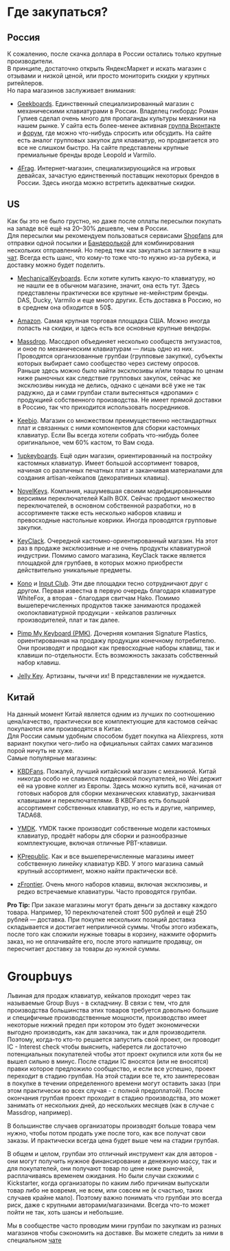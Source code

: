 # Где закупаться?

## Россия
К сожалению, после скачка доллара в России остались только крупные производители.  
В принципе, достаточно открыть ЯндексМаркет и искать магазин с отзывами и низкой ценой, или просто мониторить скидки у крупных ритейлеров.  
Но пара магазинов заслуживает внимания:

* [Geekboards](https://geekboards.ru/). Единственный специализированный магазин с механическими клавиатурами в России. Владелец гикбордс Роман Гулиев сделал очень много для пропаганды культуры механики на нашем рынке. У сайта есть более-менее активная [группа Вконтакте](https://vk.com/geekboards) и [форум](https://forum.geekboards.ru/), где можно что-нибудь спросить или обсудить. На сайте есть аналог групповых закупок для клавиатур, но продвигается это все не слишком быстро. На сайте представлены крупные премиальные бренды вроде Leopold и Varmilo.

* [4Frag](https://4frag.ru/igrovye-klaviatury-96/). Интернет-магазин, специализирующийся на игровых девайсах, зачастую единственный поставщик некоторых брендов в России. Здесь иногда можно встретить адекватные скидки.

## US
Как бы это не было грустно, но даже после оплаты пересылки покупать на западе всё ещё на 20–30% дешевле, чем в России.  
Для пересылки мы рекомендуем пользоваться сервисами [Shopfans](https://shopfans.com/) для отправки одной посылки и [Бандеролькой](https://qwintry.com/ru) для комбинирования нескольких отправлений. Но перед тем как закупаться загляните в наш [чат](https://t.me/ru_mechcult). Всегда есть шанс, что кому-то тоже что-то нужно из-за рубежа, и доставку можно будет поделить.

* [MechanicalKeyboards](https://mechanicalkeyboards.com/). Если хотите купить какую-то клавиатуру, но не нашли ее в обычном магазине, значит, она есть тут. Здесь представлены практически все крупные не-мейнстрим бренды. DAS, Ducky, Varmilo и еще много других. Есть доставка в Россию, но в среднем она обходится в 50$.  

* [Amazon](https://www.amazon.com/). Самая крупная торговая площадка США. Можно иногда попасть на скидки, и здесь есть все основные крупные вендоры.

* [Massdrop](https://www.massdrop.com). Массдроп объединяет несколько сообществ энтузиастов, и оное по механическим клавиатурам — лишь одно из них. Проводятся организованные групбаи (групповые закупки), субъекты которых выбирает само сообщество через систему опросов. Раньше здесь можно было найти эксклюзивы и/или товары по ценам ниже рыночных как следствие групповых закупок, сейчас же эксклюзивы никуда не делись, однако с ценами всё уже не так радужно, да и сами групбаи стали вытесняться «дропами» с продукцией собственного производства. Не имеет прямой доставки в Россию, так что приходится использовать посредников.

* [Keebio](https://keeb.io/). Магазин со множеством преимущественно нестандартных плат и связанных с ними компонентов для сборки кастомных клавиатур. Если Вы всегда хотели собрать что-нибудь более оригинальное, чем 60% кастом, то Вам сюда.

* [1upkeyboards](https://www.1upkeyboards.com/). Ещё один магазин, ориентированный на постройку кастомных клавиатур. Имеет большой ассортимент товаров, начиная со различных печатных плат и заканчивая материалами для создания artisan-кейкапов (декоративных клавиш).

* [NovelKeys](https://novelkeys.xyz/). Компания, нашумевшая своими модифицированными версиями переключателей Kailh BOX. Сейчас продают множество переключателей, в основном собственной разработки, но в ассортименте также есть несколько наборов клавиш и превосходные настольные коврики. Иногда проводятся групповые закупки.

* [KeyClack](http://keyclack.com/store). Очередной кастомно-ориентированный магазин. На этот раз в продаже эксклюзивные и не очень продукты клавиатурной индустрии. Помимо самого магазина, KeyClack также является площадкой для групбаев, в которых можно приобрести действительно уникальные предметы.

* [Kono](https://kono.store) и [Input Club](https://input.club/). Эти две площадки тесно сотрудничают друг с другом. Первая известна в первую очередь благодаря клавиатуре WhiteFox, а вторая - благодаря свитчам Hako. Помимо вышеперечисленных продуктов также занимаются продажей околоклавиатурной продукции - кейкапов различных производителей, плат и так далее.

* [Pimp My Keyboard (PMK)](https://pimpmykeyboard.com/). Дочерняя компания Signature Plastics, ориентированная на продажу продукции конечному потребителю. Они производят и продают как превосходные наборы клавиш, так и клавиши по-отдельности. Есть возможность заказать собственный набор клавиш.

* [Jelly Key](https://www.jellykey.com/). Артизаны, тычячи их! В представлении не нуждается.


## Китай
На данный момент Китай является одним из лучших по соотношению цена/качество, практически все комплектующие для кастомов сейчас покупаются или производятся в Китае.  
Для России самым удобным способом будет покупка на Aliexpress, хотя вариант покупки чего-либо на официальных сайтах самих магазинов порой ничуть не хуже.  
Самые популярные магазины:

* [KBDFans](https://kbdfans.aliexpress.com/store/2230037). Пожалуй, лучший китайский магазин с механикой. Китай никогда особо не славился поддержкой покупателей, но Wei держит её на уровне коллег из Европы. Здесь можно купить всё, начиная от готовых наборов для сборки механических клавиатур, заканчивая клавишами и переключателями. В KBDFans есть большой ассортимент собственных клавиатур, но есть и другие, например, TADA68.

* [YMDK](https://www.aliexpress.com/store/429151). YMDK также производит собственные модели кастомных клавиатур, продаёт наборы для сборки и разнообразные комплектующие, включая отличные PBT-клавиши.

* [KPrepublic](https://kprepublic.ru.aliexpress.com/store/3034003). Как и все вышеперечисленные магазины имеет собственную линейку клавиатур KBD. У этого магазина самый крупный ассортимент, можно найти практически всё.

* [zFrontier](https://en.zfrontier.com/). Очень много наборов клавиш, включая эксклюзивы, и редко встречаемые клавиатуры. Часто проводятся групбаи.


**Pro Tip:** При заказе магазины могут брать деньги за доставку каждого товара. Например, 10 переключателей стоят 500 рублей и ещё 250 рублей — доставка. При покупке нескольких позиций доставка складывается и достигает неприличной суммы. Чтобы этого избежать, после того как сложили нужные товары в корзину, нажмите оформить заказ, но не оплачивайте его, после этого напишите продавцу, он пересчитает доставку за товары до нужной суммы.  

# Groupbuys

Львиная для продаж клавиатур, кейкапов проходит через так называемые Group Buys - в складчину. В связи с тем, что для производства большинства этих товаров требуется довольно большие и специфичные производственные мощности, производство имеет некоторые нижний предел при котором это будет экономически выгодно производить, как для заказчика, так и для производителя. Поэтому, когда-то кто-то решается запустить свой проект, он проводит IC - Interest check чтобы выяснить, наберется ли достаточно потенциальных покупателей чтобы этот проект окупился или хотя бы не вышел сильно в минус. После стадии IC вносятся (или не вносятся) правки которое предложило сообщество, и если все успешно, проект переходит в стадию групбая. На этой стадии все те, кто заинтересован в покупке в течении определенного времени могут оставить заказ (при этом практически во всех случая - с полной предоплатой). После окончания групбая проект проходит в стадию производства, это может занимать от нескольких дней, до нескольких месяцев (как в случае с Massdrop, например).  

В большинстве случаев организаторы производят больше товара чем нужно, чтобы потом продать уже после того, как все получат свои заказы. И практически всегда цена будет выше чем на стадии групбая.  

В общем и целом, групбаи это отличный инструмент как для авторов - они могут получить нужное финансирование и денежную массу, так и для покупателей, они получают товар по цене ниже рыночной, расплачиваясь временем ожидания. Но были случаи схожими с Kickstarter, когда организаторы по каким либо причинам выпускали товар либо не вовремя, не всем, или совсем не  (к счастью, таких случаев крайне мало). Поэтому важно понимать что групбаи это всегда риск, даже с крупными авторами/магазинами. Всегда что-то может пойти не так, хоть шансы и небольшие.  

Мы в сообществе часто проводим мини групбаи по закупкам из разных магазинов чтобы сэкономить на доставке. Вы можете следить за ними в специальном [чате](https://t.me/rumechgb)
